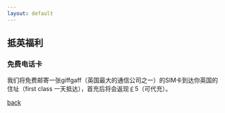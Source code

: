```yaml
---
layout: default
---
```


## 抵英福利
### 免费电话卡
我们将免费邮寄一张giffgaff（英国最大的通信公司之一）的SIM卡到达你英国的住址（first class 一天抵达），首充后将会返现￡5（可代充）。

[back](../)
